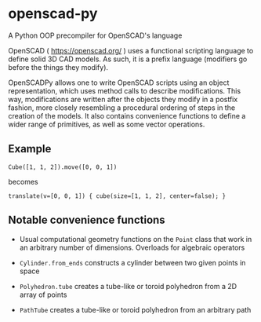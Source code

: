 # openscad-py

A Python OOP precompiler for OpenSCAD's language

OpenSCAD ( https://openscad.org/ ) uses a functional scripting language to define solid 3D CAD models.
As such, it is a prefix language (modifiers go before the things they modify).

OpenSCADPy allows one to write OpenSCAD scripts using an object representation, which uses method calls
to describe modifications. This way, modifications are written after the objects they modify in a postfix
fashion, more closely resembling a procedural ordering of steps in the creation of the models.
It also contains convenience functions to define a wider range of primitives, as well as some vector operations.

## Example

```
Cube([1, 1, 2]).move([0, 0, 1])
```

becomes


```
translate(v=[0, 0, 1]) { cube(size=[1, 1, 2], center=false); }
```

## Notable convenience functions

- Usual computational geometry functions on the `Point` class that work in an arbitrary number of dimensions. Overloads for algebraic operators

- `Cylinder.from_ends` constructs a cylinder between two given points in space

- `Polyhedron.tube` creates a tube-like or toroid polyhedron from a 2D array of points

- `PathTube` creates a tube-like or toroid polyhedron from an arbitrary path

